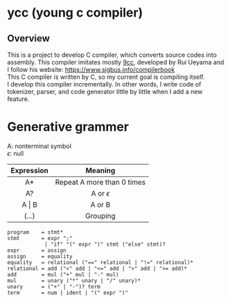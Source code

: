 # ycc (young c compiler)

## Overview
This is a project to develop C compiler, which converts source codes into assembly. This compiler imitates mostly  [9cc](https://github.com/rui314/9cc), developed by Rui Ueyama and I follow his website: https://www.sigbus.info/compilerbook  
This C compiler is written by C, so my current goal is compiling itself.  
I develop this compiler incrementally. In other words, I write code of tokenizer, parser, and code generator little by little when I add a new feature. 

# Generative grammer

A: nonterminal symbol  
$\epsilon$: null

| Expression | Meaning |
| :---: | :---: |
| A* | Repeat A more than 0 times |
| A? | A or $\epsilon$ |
| A \| B | A or B |
| (...) | Grouping |

```
program    = stmt*
stmt       = expr ";"
            | "if" "(" expr ")" stmt ("else" stmt)?
expr       = assign
assign     = equality
equality   = relational ("==" relational | "!=" relational)*
relational = add ("<" add | "<=" add | ">" add | ">= add)*
add        = mul ("+" mul | "-" mul)
mul        = unary ("*" unary | "/" unary)*
unary      = ("+" | "-")? term
term       = num | ident | "(" expr ")"
```
